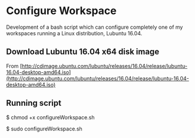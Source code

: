 # Configure Workspace

Development of a bash script which can configure completely one of my workspaces running a Linux distribution, Lubuntu 16.04.

## Download Lubuntu 16.04 x64 disk image

From [http://cdimage.ubuntu.com/lubuntu/releases/16.04/release/lubuntu-16.04-desktop-amd64.iso](http://cdimage.ubuntu.com/lubuntu/releases/16.04/release/lubuntu-16.04-desktop-amd64.iso)

## Running script

$ chmod +x configureWorkspace.sh

$ sudo configureWorkspace.sh